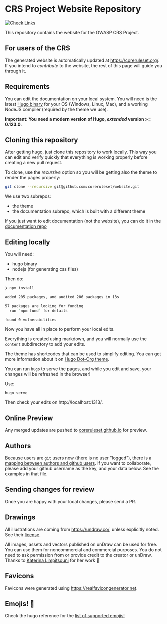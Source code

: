 # CRS Project Website Repository
[![Check Links](https://github.com/coreruleset/website/actions/workflows/test.yml/badge.svg)](https://github.com/coreruleset/website/actions/workflows/test.yml)

This repository contains the website for the OWASP CRS Project.

## For users of the CRS

The generated website is automatically updated at https://coreruleset.org/. If you intend to _contribute_ to the website, the rest of this page will guide you through it.

## Requirements

You can edit the documentation on your local system. You will need is the latest [Hugo binary](https://gohugo.io/getting-started/installing/) for your OS (Windows, Linux, Mac), and a working NodeJS compiler (required by the theme we use).

**Important: You need a modern version of Hugo, _extended_ version >= 0.123.0.**

## Cloning this repository

After getting hugo, just clone this repository to work locally. This way you can edit and verify quickly that everything is working properly before creating a new pull request.

To clone, use the *recursive* option so you will be getting also the theme to render the pages properly:

```bash
git clone --recursive git@github.com:coreruleset/website.git
```

We use two subrepos:
- the theme
- the documentation subrepo, which is built with a different theme

If you just want to edit documentation (not the website), you can do it in the [documentation repo](https://github.com/coreruleset/documentation/)

## Editing locally

You will need:
- hugo binary
- nodejs (for generating css files)

Then do:
```sh
❯ npm install

added 205 packages, and audited 206 packages in 13s

57 packages are looking for funding
  run `npm fund` for details

found 0 vulnerabilities
```

Now you have all in place to perform your local edits.

Everything is created using markdown, and you will normally use the `content` subdirectory to add your edits.

The theme has shortcodes that can be used to simplify editing. You can get more information about it on [Hugo Dot-Org theme](https://themes.gohugo.io/themes/dot-org-hugo-theme/).

You can run `hugo` to serve the pages, and while you edit and save, your changes will be refreshed in the browser!

Use:
```
hugo serve
```

Then check your edits on http://localhost:1313/.

## Online Preview

Any merged updates are pushed to [coreruleset.github.io](coreruleset.github.io/website/) for preview.

## Authors

Because users are `git` users now (there is no user "logged"), there is a [mapping between authors and github users](https://github.com/coreruleset/website/blob/main/data/authors.yaml). If you want to collaborate, please add your github username as the key, and your data below. See the examples in that file.

## Sending changes for review

Once you are happy with your local changes, please send a PR.

## Drawings

All illustrations are coming from https://undraw.co/, unless explicitly noted. See their [license](https://undraw.co/license).

All images, assets and vectors published on unDraw can be used for free. You can use them for noncommercial and commercial purposes. You do not need to ask permission from or provide credit to the creator or unDraw. Thanks to [Katerina Limpitsouni](https://twitter.com/ninaLimpi) for her work :pray:


## Favicons

Favicons were generated using https://realfavicongenerator.net.

## Emojis! :tada:

Check the hugo reference for the [list of supported emojis!](https://gohugo.io/quick-reference/emojis/)
